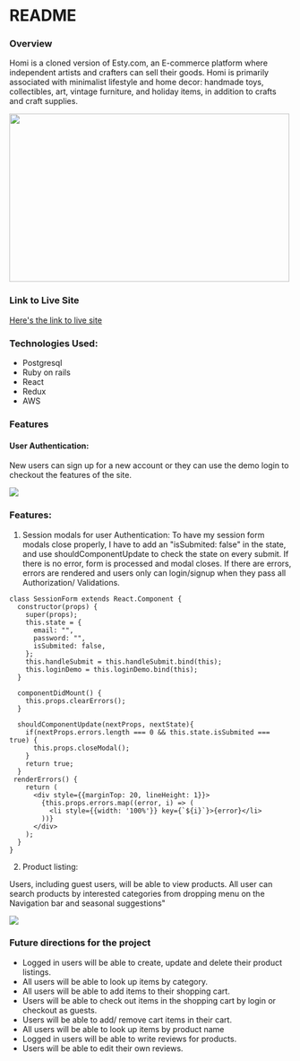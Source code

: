 # README

### **Overview**
Homi is a cloned version of Esty.com, an E-commerce platform where independent artists and crafters can sell their goods. Homi is primarily associated with minimalist lifestyle and home decor: handmade toys, collectibles, art, vintage furniture, and holiday items, in addition to crafts and craft supplies.


<img src="https://homi-seeds.s3.us-east-2.amazonaws.com/homepage.jpg" style="height: 300px; width:500px;">

### **Link to Live Site**

[Here's the link to live site](https://homi198.herokuapp.com/#/)

### Technologies Used:

* Postgresql
* Ruby on rails
* React
* Redux
* AWS

### Features

#### User Authentication: 

New users can sign up for a new account or they can use the demo login to checkout the features of the site.

![](https://homi-seeds.s3.us-east-2.amazonaws.com/signup_SparkVideo.gif)


### Features:

1. Session modals for user Authentication: 
To have my session form modals close properly, I have to add an "isSubmited: false" in the state, and use shouldComponentUpdate to check the state on every submit. If there is no error, form is processed and modal closes. If there are errors, errors are rendered and users only can login/signup when they pass all Authorization/ Validations.
```...javascript
class SessionForm extends React.Component {
  constructor(props) {
    super(props);
    this.state = {
      email: "",
      password: "",
      isSubmited: false,
    };
    this.handleSubmit = this.handleSubmit.bind(this);
    this.loginDemo = this.loginDemo.bind(this);
  }

  componentDidMount() {
    this.props.clearErrors();
  }

  shouldComponentUpdate(nextProps, nextState){
    if(nextProps.errors.length === 0 && this.state.isSubmited === true) {
      this.props.closeModal();
    }
    return true;
  }
 renderErrors() {
    return (
      <div style={{marginTop: 20, lineHeight: 1}}>
        {this.props.errors.map((error, i) => (
          <li style={{width: '100%'}} key={`${i}`}>{error}</li>
        ))}
      </div>
    );
  }
}
```
2. Product listing: 

Users, including guest users, will be able to view products. 
All user can search products by interested categories from dropping menu on the Navigation bar and seasonal suggestions"

![](https://homi-seeds.s3.us-east-2.amazonaws.com/category_SparkVideo.gif)

### Future directions for the project

* Logged in users will be able to create, update and delete their product listings.
* All users will be able to look up items by category.
* All users will be able to add items to their shopping cart.
* Users will be able to check out items in the shopping cart by login or checkout as guests.
* Users will be able to add/ remove cart items in their cart.
* All users will be able to look up items by product name
* Logged in users will be able to write reviews for products.
* Users will be able to edit their own reviews.